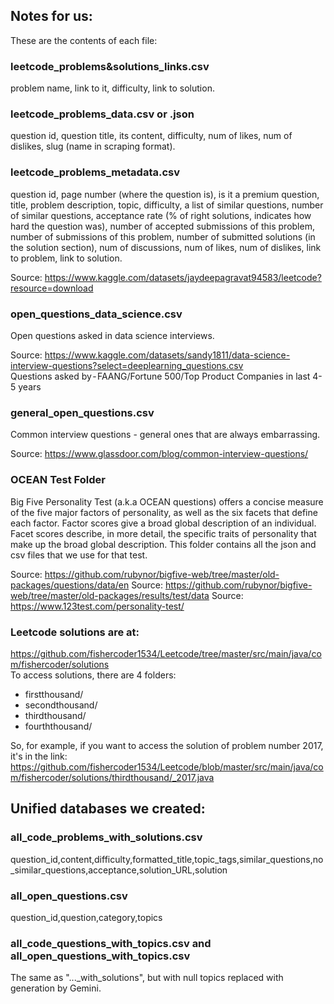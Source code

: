 ## Notes for us:
These are the contents of each file:

### leetcode_problems&solutions_links.csv
problem name, link to it, difficulty, link to solution.

### leetcode_problems_data.csv or .json
question id, question title, its content, difficulty, num of likes, num of dislikes, slug (name in scraping format).

### leetcode_problems_metadata.csv
question id, page number (where the question is), is it a premium question, title, problem description, topic, difficulty, a list of similar questions, number of similar questions, acceptance rate (% of right solutions, indicates how hard the question was), number of accepted submissions of this problem, number of submissions of this problem, number of submitted solutions (in the solution section), num of discussions, num of likes, num of dislikes, link to problem, link to solution.

Source: https://www.kaggle.com/datasets/jaydeepagravat94583/leetcode?resource=download

### open_questions_data_science.csv
Open questions asked in data science interviews.

Source: https://www.kaggle.com/datasets/sandy1811/data-science-interview-questions?select=deeplearning_questions.csv    
Questions asked by - FAANG/Fortune 500/Top Product Companies in last 4-5 years

### general_open_questions.csv
Common interview questions - general ones that are always embarrassing.

Source: https://www.glassdoor.com/blog/common-interview-questions/


### OCEAN Test Folder
Big Five Personality Test (a.k.a OCEAN questions) offers a concise measure of the five major factors of personality, as well as the six facets that define each factor. Factor scores give a broad global description of an individual. Facet scores describe, in more detail, the specific traits of personality that make up the broad global description.
This folder contains all the json and csv files that we use for that test.

Source: https://github.com/rubynor/bigfive-web/tree/master/old-packages/questions/data/en
Source: https://github.com/rubynor/bigfive-web/tree/master/old-packages/results/test/data
Source: https://www.123test.com/personality-test/


### Leetcode solutions are at:
https://github.com/fishercoder1534/Leetcode/tree/master/src/main/java/com/fishercoder/solutions    
To access solutions, there are 4 folders:
- firstthousand/
- secondthousand/
- thirdthousand/
- fourththousand/

So, for example, if you want to access the solution of problem number 2017, it's in the link:    
https://github.com/fishercoder1534/Leetcode/blob/master/src/main/java/com/fishercoder/solutions/thirdthousand/_2017.java


## Unified databases we created:

### all_code_problems_with_solutions.csv
question_id,content,difficulty,formatted_title,topic_tags,similar_questions,no_similar_questions,acceptance,solution_URL,solution

### all_open_questions.csv
question_id,question,category,topics

### all_code_questions_with_topics.csv and all_open_questions_with_topics.csv
The same as "..._with_solutions", but with null topics replaced with generation by Gemini.
